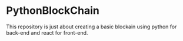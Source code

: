 # PythonBlockChain

This repository is just about creating a basic blockain using python for back-end and react for front-end.
